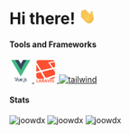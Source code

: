 <h1>Hi there! <img src="https://raw.githubusercontent.com/joowdx/joowdx/master/icons/wave.gif" width="30px"> </h1>

<h4> Tools and Frameworks </h4>

<a href="https://www.php.net/" target="_blank">
    <img src="https://raw.githubusercontent.com/devicons/devicon/master/icons/vuejs/vuejs-original-wordmark.svg" alt="vuejs" width="40" height="40"/> 
</a>

<a href="https://laravel.com/" target="_blank"> 
    <img src="https://raw.githubusercontent.com/devicons/devicon/master/icons/laravel/laravel-plain-wordmark.svg" alt="laravel" width="40" height="40"/> 
</a>

<a href="https://tailwindcss.com/" target="_blank"> 
    <img src="https://www.vectorlogo.zone/logos/tailwindcss/tailwindcss-icon.svg" alt="tailwind" width="40" height="40"/> 
</a>

<h4> Stats </h4>

<img src="https://github-readme-stats.vercel.app/api?username=joowdx&show_icons=true&locale=en&include_all_commits=true&theme=graywhite" alt="joowdx" />

<img src="https://github-readme-streak-stats.herokuapp.com/?user=joowdx&theme=graywhite" alt="joowdx" />

<img src="https://github-readme-stats.vercel.app/api/top-langs?username=joowdx&show_icons=true&locale=en&theme=graywhite" alt="joowdx" />